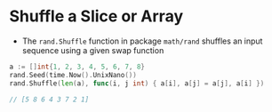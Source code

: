# Shuffle a Slice or Array

* The `rand.Shuffle` function in package `math/rand` shuffles an input sequence using a given swap function

```go
a := []int{1, 2, 3, 4, 5, 6, 7, 8}
rand.Seed(time.Now().UnixNano())
rand.Shuffle(len(a), func(i, j int) { a[i], a[j] = a[j], a[i] })

// [5 8 6 4 3 7 2 1]
```
